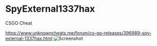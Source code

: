 # SpyExternal1337hax
CSGO Cheat

https://www.unknowncheats.me/forum/cs-go-releases/396989-spy-external-1337hax.html
![Screenshot](https://i.imgur.com/NIgT4xn.png)
